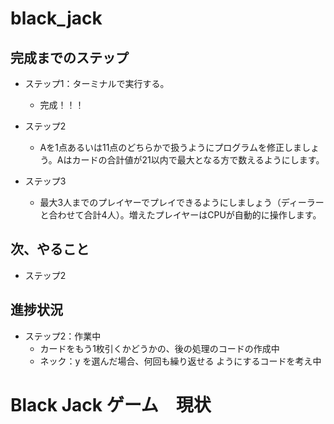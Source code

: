 # black_jack

## 完成までのステップ

- ステップ1：ターミナルで実行する。
  - 完成！！！

- ステップ2
  - Aを1点あるいは11点のどちらかで扱うようにプログラムを修正しましょう。Aはカードの合計値が21以内で最大となる方で数えるようにします。

- ステップ3
  - 最大3人までのプレイヤーでプレイできるようにしましょう（ディーラーと合わせて合計4人）。増えたプレイヤーはCPUが自動的に操作します。

## 次、やること

- ステップ2

## 進捗状況

- ステップ2：作業中
  - カードをもう1枚引くかどうかの、後の処理のコードの作成中
  - ネック：y を選んだ場合、何回も繰り返せる ようにするコードを考え中

# Black Jack ゲーム　現状

```

```

